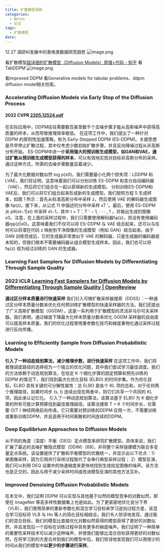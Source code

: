 ```yaml
---
title: 扩散模型调研
categories:
  - Notes
  - 论文
tags:
  - 扩散模型
date:
---
```


12.27 
调研AI发展中的表格类数据研究趋势
![image.png](https://cdn.jsdelivr.net/gh/zhengyangWang1/image@main/img/20231227125526.png)





看扩散模型[超详细的扩散模型（Diffusion Models）原理+代码 - 知乎](https://zhuanlan.zhihu.com/p/624221952)
看TabDDPM
![image.png](https://cdn.jsdelivr.net/gh/zhengyangWang1/image@main/img/20231104173325.png)

看Improved DDPM
看Generative models for tabular problems、ddpm diffusion model相关检索。

### Accelerating Diffusion Models via Early Stop of the Diffusion Process
#### 2022 CVPR [2205.12524.pdf](https://arxiv.org/pdf/2205.12524.pdf)
在实际应用中，DDPM往往需要数百甚至数千个去噪步骤才能从高斯噪声中获得高质量的样本，从而导致推理效率极低。
在这项工作中，我们提出了一种针对 DDPM 的原则性加速策略，称为 Early-Stopped DDPM (ES-DDPM)。关键思想是尽早停止扩散过程，其中仅考虑少数初始扩散步骤，并且反向降噪过程从非高斯分布开始。 ES-DDPM中进一步**采用强大的预训练生成模型，如GAN和VAE，通过扩散从预训练生成模型获得的样本**，可以有效地实现对目标非高斯分布的采样。通过这种方式，所需的去噪步骤数量显着减少。

为了最大化数据对数似然 log p(x0)，我们需要最小化两个损失项：LDDPM 和LVAE。我们将证明，这意味着我们可以分别训练 ES-DDPM 和变分自动编码器（VAE），然后将它们组合在一起以获得新的生成模型。
分别训练ES-DDPM和VAE后，我们可以将它们组合起来形成新的生成模型。我们按照方程 5 生成样本，如图 1 所示：首先从标准高斯分布中采样 z，然后使用 VAE 的解码器生成图像 fφ(z)。接下来，从公式 11 中描述的分布中采样 xT '。最后，使用 ES-DDPM 从 pθ(xt−1|xt) 中采样 xt−1，其中 t = T ', T ' − 1, · · · , 1 ，并输出生成的图像x0。注意，在上面的采样过程中，我们只需要使用解码器fφ(z)，而没有使用编码器qψ(z|x0)。这意味着我们不仅可以将 ES-DDPM 与 VAE 结合起来，还可以与任何可以将潜在代码 z 映射到干净图像的生成模型（例如 GAN）结合起来。由于 GAN 训练完成后，它的生成器非常类似于 VAE 的解码器，只是生成器的编码器是未知的，但我们根本不需要编码器从组合模型生成样本。因此，我们也可以将 fφ(z) 视为经过训练的 GAN 的生成器。

### Learning Fast Samplers for Diffusion Models by Differentiating Through Sample Quality
### 2022 ICLR [Learning Fast Samplers for Diffusion Models by Differentiating Through Sample Quality | OpenReview](https://openreview.net/forum?id=VFBjuF8HEp)
**通过区分样本质量进行快速采样**
我们引入可微扩散采样器搜索（DDSS）：一种通过区分样本质量分数来优化任何预训练扩散模型的快速采样器的方法。我们还提出了广义高斯扩散模型（GGDM），这是一系列用于扩散模型的灵活非马尔可夫采样器。我们表明，通过梯度下降最大化样本质量分数来优化 GGDM 采样器的自由度可以提高样本质量。我们的优化过程使用重参数化技巧和梯度重物化通过采样过程进行反向传播。

### Learning to Efﬁciently Sample from Diffusion Probabilistic Models
**引入了一种动态规划算法，减少推理步数，进行快速采样**
在这项工作中，我们将推理调度路径的选择视为一个独立的优化问题，其中我们尝试学习最佳调度。我们的方法依赖于动态规划算法，在给定 K 个细化步骤的固定预算和预先训练的 DDPM 的情况下，我们找到最大化优化目标 (ELBO) 的时间步集。作为优化目标，ELBO 具有关键的可分解性属性：总 ELBO 是各个 KL 项的总和，对于任何两个推理路径，如果时间步 (s, t) 连续出现在两者中，则它们共享一个共同的 KL 项，因此承认记忆化。
引入了一种动态规划算法，该算法基于 ELBO 为 K 细化步骤的所有可能计算预算找到最佳推理路径。该算法搜索 T > K 个时间步长，仅需要 O(T ) 神经网络前向传递。它只需要对预训练的DDPM 应用一次，不需要训练或重新训练DDPM，并且适用于时间离散和时间连续的DDPM。


### Deep Equilibrium Approaches to Diffusion Models

从不同的角度（深度）平衡（DEQ）定点模型来研究扩散模型。具体来说，我们扩展了最近的去噪扩散隐式模型（DDIM）[68]，并将整个采样链建模为联合多变量定点系统。该设置提供了扩散和平衡模型的优雅统一，并显示出以下优点：1）单图像采样，因为它用并行采样过程取代了全串行典型采样过程； 2）模型反演，我们可以利用 DEQ 设置中的快速梯度来更快地找到生成给定图像的噪声。该方法也是正交的，因此与用于减少采样时间或改进模型反演的其他方法互补。

### Improved Denoising Diffusion Probabilistic Models
在本文中，我们证明 DDPM 可以实现与其他基于似然的模型竞争的对数似然，即使在 ImageNet 等高多样性数据集上也是如此。为了更紧密地优化变分下界（VLB），我们使用简单的重新参数化和混合学习目标来学习逆向过程方差，该混合学习目标将 VLB 与 Ho 等人的简化目标相结合。我们令人惊讶地发现，通过我们的混合目标，我们的模型比直接优化对数似然获得的模型获得了更好的对数似然，并且发现后一个目标在训练过程中具有更多的梯度噪声。我们证明了一种简单的重要性采样技术可以减少这种噪声，并使我们能够比混合目标获得更好的对数似然。在将学习到的方差合并到我们的模型中后，我们惊讶地发现我们可以用很少的时间从我们的模型中**以更少的步骤进行采样**。